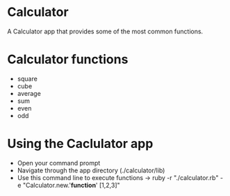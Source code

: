 # Calculator

A Calculator app that provides some of the most common functions.

# Calculator functions

- square
- cube
- average
- sum 
- even
- odd

# Using the Caclulator app

- Open your command prompt
- Navigate through the app directory (./calculator/lib)
- Use this command line to execute functions -> ruby -r "./calculator.rb" -e "Calculator.new.'__function__' [1,2,3]"
